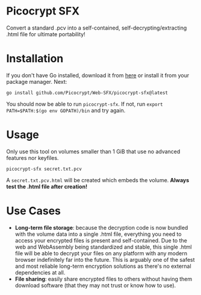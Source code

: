 # Picocrypt SFX
Convert a standard .pcv into a self-contained, self-decrypting/extracting .html file for ultimate portability!

# Installation
If you don't have Go installed, download it from <a href="https://go.dev/dl/">here</a> or install it from your package manager. Next:
```
go install github.com/Picocrypt/Web-SFX/picocrypt-sfx@latest
```
You should now be able to run `picocrypt-sfx`. If not, run `export PATH=$PATH:$(go env GOPATH)/bin` and try again.

# Usage
Only use this tool on volumes smaller than 1 GiB that use no advanced features nor keyfiles.
```
picocrypt-sfx secret.txt.pcv
```
A `secret.txt.pcv.html` will be created which embeds the volume. **Always test the .html file after creation!**

# Use Cases
- **Long-term file storage**: because the decryption code is now bundled with the volume data into a single .html file, everything you need to access your encrypted files is present and self-contained. Due to the web and WebAssembly being standardized and stable, this single .html file will be able to decrypt your files on any platform with any modern browser indefinitely far into the future. This is arguably one of the safest and most reliable long-term encryption solutions as there's no external dependencies at all.
- **File sharing**: easily share encrypted files to others without having them download software (that they may not trust or know how to use).
